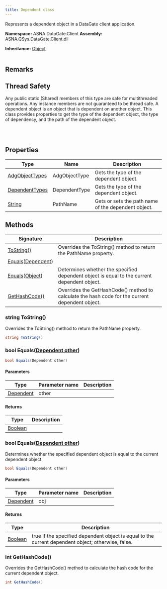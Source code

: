 ```yaml
---
title: Dependent class
---
```


Represents a dependent object in a DataGate client application.

**Namespace:** ASNA.DataGate.Client
**Assembly:** ASNA.QSys.DataGate.Client.dll

**Inheritance:** [Object](https://docs.microsoft.com/en-us/dotnet/api/system.object)
<br>
<br>

## Remarks
## Thread Safety

Any public static (Shared) members of this type are safe for multithreaded operations. Any instance members are not guaranteed to be thread safe.
A dependent object is an object that is dependent on another object. 
This class provides properties to get the type of the dependent object, 
the type of dependency, and the path of the dependent object.

<br>
<br>

## Properties

| Type | Name | Description
| --- | --- | --- 
| [AdgObjectTypes](https://learn.microsoft.com/en-us/dotnet/api/) | AdgObjectType | Gets the type of the dependent object. |
| [DependentTypes](https://learn.microsoft.com/en-us/dotnet/api/) | DependentType | Gets the type of the dependent object. |
| [String](https://learn.microsoft.com/en-us/dotnet/api/system.string?view=net-8.0) | PathName | Gets or sets the path name of the dependent object. |

## Methods

| Signature | Description |
| --- | --- |
| [ToString()](#tostring-) | Overrides the ToString() method to return the PathName property.
| [Equals](#equals-dependent-)([Dependent](/reference/data-gate-client/dependent.html)) | 
| [Equals](#equals-object-)([Object](https://docs.microsoft.com/en-us/dotnet/api/system.object)) | Determines whether the specified dependent object is equal to the current dependent object.
| [GetHashCode()](#gethashcode-) | Overrides the GetHashCode() method to calculate the hash code for the current dependent object.

### string ToString()

Overrides the ToString() method to return the PathName property.

```cs
string ToString()
```

### bool Equals([Dependent other](/reference/data-gate-client/dependent.html))



```cs
bool Equals(Dependent other)
```

#### Parameters

| Type | Parameter name | Description
| --- | --- | ---
| [Dependent](/reference/data-gate-client/dependent.html) | other | 

#### Returns

| Type | Description
| --- | ---
| [Boolean](https://docs.microsoft.com/en-us/dotnet/api/system.boolean) | 

### bool Equals([Dependent other](/reference/data-gate-client/dependent.html))

Determines whether the specified dependent object is equal to the current dependent object.

```cs
bool Equals(Dependent other)
```

#### Parameters

| Type | Parameter name | Description
| --- | --- | ---
| [Dependent](/reference/data-gate-client/dependent.html) | obj | 

#### Returns

| Type | Description
| --- | ---
| [Boolean](https://docs.microsoft.com/en-us/dotnet/api/system.boolean) | true if the specified dependent object is equal to the current dependent object; otherwise, false.

### int GetHashCode()

Overrides the GetHashCode() method to calculate the hash code for the current dependent object.

```cs
int GetHashCode()
```

